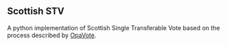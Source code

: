 ## Scottish STV

A python implementation of Scottish Single Transferable Vote based on the process described by [OpaVote](https://blog.opavote.com/2016/11/plain-english-explanation-of-scottish.html).
